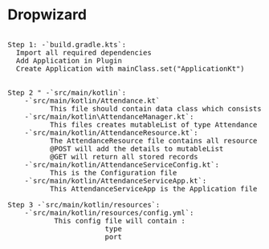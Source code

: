 # Dropwizard
<pre>

Step 1: -`build.gradle.kts`:
  Import all required dependencies
  Add Application in Plugin
  Create Application with mainClass.set("ApplicationKt")


Step 2 " -`src/main/kotlin`:
    -`src/main/kotlin/Attendance.kt`
          This file should contain data class which consists of employeeId , CheckIn , CheckOut
    -`src/main/kotlin\AttendanceManager.kt`:
          This files creates mutableList of type Attendance to store all details
    -`src/main/kotlin/AttendanceResource.kt`:
          The AttendanceResource file contains all resource classes like @GET , @POST , @PATH etc..
          @POST will add the details to mutableList
          @GET will return all stored records
    -`src/main/kotlin/AttendanceServiceConfig.kt`:
          This is the Configuration file
    -`src/main/kotlin/AttendanceServiceApp.kt`:
          This AttendanceServiceApp is the Application file which is of type AttendanceConfiguration

Step 3 -`src/main/kotlin/resources`:
    -`src/main/kotlin/resources/config.yml`:
           This config file will contain :
                       type 
                       port
</pre>
